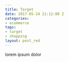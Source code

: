 ```yaml
---
title: Target
date: 2017-05-24 21:12:00 Z
categories:
- ecommerce
tags:
- target
- shopping
layout: post_red
---
```


lorem ipsum dolor